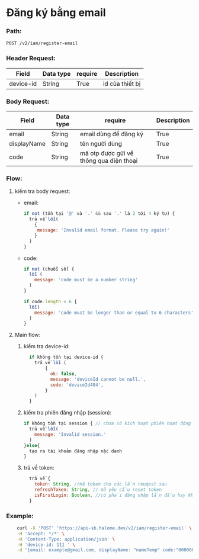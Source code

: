 # Đăng ký bằng email

### Path:

```
POST /v2/iam/register-email
```

### Header Request:

| Field     | Data type | require | Description     |
| --------- | --------- | ------- | --------------- |
| device-id | String    | True    | id của thiết bị |

### Body Request:

| Field       | Data type | require                                 | Description |
| ----------- | --------- | --------------------------------------- | ----------- |
| email       | String    | email dùng để đăng ký                   | True        |
| displayName | String    | tên người dùng                          | True        |
| code        | String    | mã otp được gửi về thông qua điện thoại | True        |

### Flow:

1. kiểm tra body request:

   - email:

     ```js
     if not (tồn tại '@' và '.' && sau '.' là 2 tới 4 ký tự) {
       trả về lỗi(
         {
          message: 'Invalid email format. Please try again!'
         }
       )
     }
     ```

   - code:

     ```js
     if not (chuỗi số) {
       lỗi (
         message: 'code must be a number string'
       )
     }

     if code.length < 6 {
       lỗi(
         message: 'code must be longer than or equal to 6 characters'
       )
     }
     ```

2. Main flow:

   1. kiểm tra device-id:

      ```js
        if không tồn tại device-id {
          trả về lỗi (
              {
                ok: false,
                message: 'deviceId cannot be null.',
                code: 'deviceId404',
              }
          )
        }
      ```

   2. kiểm tra phiên đăng nhập (session):

      ```js
      if không tồn tại session { // chưa có kích hoạt phiên hoạt động
        trả về lỗi(
          message: 'Invalid session.'
        )
      }else{
        tạo ra tài khoản đăng nhập nặc danh
      }
      ```

   3. trả về token:

      ```js
        trả về {
          token: String, //mã token cho các lần reuqest sau
          refreshToken: String, // mã yêu cầu reset token
          isFirstLogin: Boolean, //có phải đăng nhập lần đầu hay không
        }
      ```

### Example:

```sh
    curl -X 'POST' 'https://api-sb.halome.dev/v2/iam/register-email' \
    -H 'accept: */*' \
    -H 'Content-Type: application/json' \
    -H 'device-id: 111 ' \
    -d '{email: example@gmail.com, displayName: "nameTemp" code:"000000"}'
```
